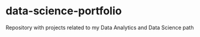 # data-science-portfolio
Repository with projects related to my Data Analytics and Data Science path 
